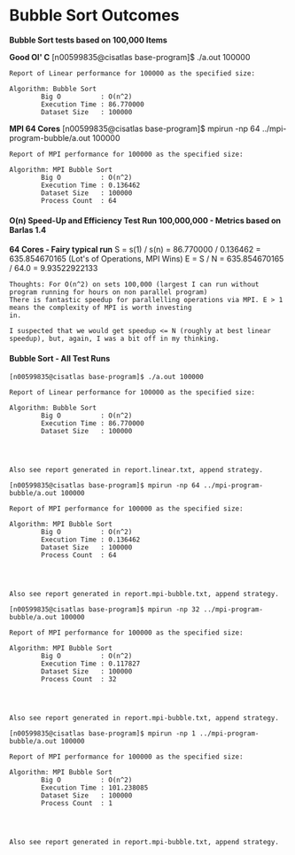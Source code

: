 # Bubble Sort Outcomes
**Bubble Sort tests based on 100,000 Items**

**Good Ol' C**
	[n00599835@cisatlas base-program]$ ./a.out 100000

	Report of Linear performance for 100000 as the specified size:

	Algorithm: Bubble Sort
			Big O          : O(n^2)
			Execution Time : 86.770000
			Dataset Size   : 100000




**MPI 64 Cores**
	[n00599835@cisatlas base-program]$ mpirun -np 64 ../mpi-program-bubble/a.out 100000

	Report of MPI performance for 100000 as the specified size:

	Algorithm: MPI Bubble Sort
			Big O          : O(n^2)
			Execution Time : 0.136462
			Dataset Size   : 100000
			Process Count  : 64


#### O(n) Speed-Up and Efficiency Test Run 100,000,000 - Metrics based on Barlas 1.4

**64 Cores - Fairy typical run**
	S = s(1) / s(n) = 86.770000 / 0.136462 = 635.854670165 (Lot's of Operations, MPI Wins)
	E = S / N = 635.854670165 / 64.0 = 9.93522922133

	Thoughts: For O(n^2) on sets 100,000 (largest I can run without program running for hours on non parallel program) 
	There is fantastic speedup for parallelling operations via MPI. E > 1 means the complexity of MPI is worth investing
	in.

	I suspected that we would get speedup <= N (roughly at best linear speedup), but, again, I was a bit off in my thinking.

#### Bubble Sort - All Test Runs
	[n00599835@cisatlas base-program]$ ./a.out 100000

	Report of Linear performance for 100000 as the specified size:

	Algorithm: Bubble Sort
			Big O          : O(n^2)
			Execution Time : 86.770000
			Dataset Size   : 100000




	Also see report generated in report.linear.txt, append strategy.

	[n00599835@cisatlas base-program]$ mpirun -np 64 ../mpi-program-bubble/a.out 100000

	Report of MPI performance for 100000 as the specified size:

	Algorithm: MPI Bubble Sort
			Big O          : O(n^2)
			Execution Time : 0.136462
			Dataset Size   : 100000
			Process Count  : 64




	Also see report generated in report.mpi-bubble.txt, append strategy.

	[n00599835@cisatlas base-program]$ mpirun -np 32 ../mpi-program-bubble/a.out 100000

	Report of MPI performance for 100000 as the specified size:

	Algorithm: MPI Bubble Sort
			Big O          : O(n^2)
			Execution Time : 0.117827
			Dataset Size   : 100000
			Process Count  : 32




	Also see report generated in report.mpi-bubble.txt, append strategy.

	[n00599835@cisatlas base-program]$ mpirun -np 1 ../mpi-program-bubble/a.out 100000

	Report of MPI performance for 100000 as the specified size:

	Algorithm: MPI Bubble Sort
			Big O          : O(n^2)
			Execution Time : 101.238085
			Dataset Size   : 100000
			Process Count  : 1




	Also see report generated in report.mpi-bubble.txt, append strategy.
